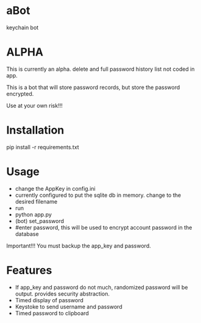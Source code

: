 # aBot
keychain bot

# ALPHA
This is currently an alpha.
delete and full password history list not coded in app.

This is a bot that will store password records, but store the password encrypted.

Use at your own risk!!!


# Installation
pip install -r requirements.txt


# Usage
- change the AppKey in config.ini
- currently configured to put the sqlite db in memory. change to the desired filename
- run
 - python app.py
 - (bot) set_password
 - #enter password, this will be used to encrypt account password in the database

Important!!!
You must backup the app_key and password.


# Features
- If app_key and password do not much, randomized password will be output. provides security abstraction.
- Timed display of password
- Keystoke to send username and password
- Timed password to clipboard


